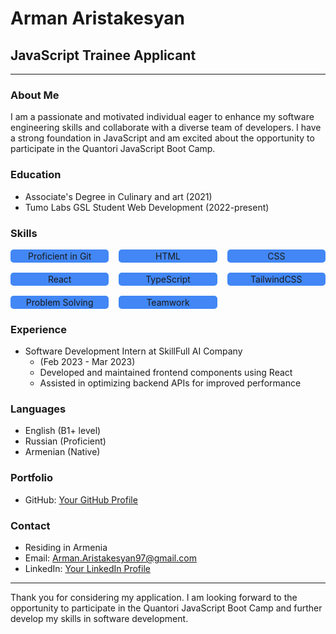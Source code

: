 # Arman Aristakesyan

## JavaScript Trainee Applicant

---

### About Me

I am a passionate and motivated individual eager to enhance my software engineering skills and collaborate with a diverse team of developers. I have a strong foundation in JavaScript and am excited about the opportunity to participate in the Quantori JavaScript Boot Camp.

### Education

- Associate's Degree in Culinary and art (2021)
- Tumo Labs GSL Student Web Development (2022-present)

### Skills
<div style="display:grid; grid-template-columns: repeat(3, 1fr); gap:1rem; margin:1rem 0">
    <div style="background-color:#4287f5; padding:2px;    border-radius:5px; text-align:center;">
      Proficient in Git
    </div>
    <div style="background-color:#4287f5; padding:2px;    border-radius:5px; text-align:center;">
      HTML
    </div>
    <div style="background-color:#4287f5; padding:2px;    border-radius:5px; text-align:center;">
      CSS
    </div>
    <div style="background-color:#4287f5; padding:2px;    border-radius:5px; text-align:center;">
      React
    </div>
    <div style="background-color:#4287f5; padding:2px;    border-radius:5px; text-align:center;">
      TypeScript
    </div>
    <div style="background-color:#4287f5; padding:2px;    border-radius:5px; text-align:center;">
      TailwindCSS
    </div>
    <div style="background-color:#4287f5; padding:2px;    border-radius:5px; text-align:center;">
      Problem Solving
    </div>
    <div style="background-color:#4287f5; padding:2px;    border-radius:5px; text-align:center;">
      Teamwork
    </div>
    
</div>


### Experience

- Software Development Intern at SkillFull AI Company
  - (Feb 2023 - Mar 2023)
  - Developed and maintained frontend components using React
  - Assisted in optimizing backend APIs for improved performance

### Languages

- English (B1+ level)
- Russian (Proficient)
- Armenian (Native)

### Portfolio

- GitHub: [Your GitHub Profile](https://github.com/orgs/Arman-sProjects/repositories)

### Contact

- Residing in Armenia
- Email: [Arman.Aristakesyan97@gmail.com](mailto:arman.aristakesyan97@gmail.com)
- LinkedIn: [Your LinkedIn Profile](https://www.linkedin.com/in/arman-aristakesyan)

---



Thank you for considering my application. I am looking forward to the opportunity to participate in the Quantori JavaScript Boot Camp and further develop my skills in software development.
